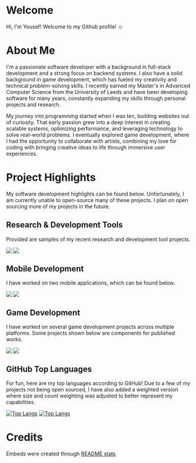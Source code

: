 # Welcome

Hi, I'm Yousef! Welcome to my Github profile! ☺️

# About Me

I'm a passionate software developer with a background in full-stack development and a strong focus on backend systems. I also have a solid background in game development, which has fueled my creativity and technical problem-solving skills. I recently earned my Master's in Advanced Computer Science from the University of Leeds and have been developing software for many years, constantly expanding my skills through personal projects and research.

My journey into programming started when I was ten, building websites out of curiosity. That early passion grew into a deep interest in creating scalable systems, optimizing performance, and leveraging technology to solve real-world problems. I eventually explored game development, where I had the opportunity to collaborate with artists, combining my love for coding with bringing creative ideas to life through immersive user experiences.


# Project Highlights

My software development highlights can be found below. Unfortunately, I am currently unable to open-source many of these projects. I plan on open sourcing more of my projects in the future.

## Research & Development Tools

Provided are samples of my recent research and development tool projects.

<a href="https://github.com/yousefalshaikh17/protein_mesh_simulated_annealing" target="_blank">
  <img align="left" src="https://github-readme-stats.vercel.app/api/pin/?username=yousefalshaikh17&repo=protein_mesh_simulated_annealing&theme=transparent&description_lines_count=2" />
</a>


<a href="https://github.com/yousefalshaikh17/lua-unit-testing-library" target="_blank">
  <img src="https://github-readme-stats.vercel.app/api/pin/?username=yousefalshaikh17&repo=lua-unit-testing-library&theme=transparent&description_lines_count=2" />
</a>

## Mobile Development

I have worked on two mobile applications, which can be found below.

<a href="https://github.com/yousefalshaikh17/object-detector-app-for-tourists" target="_blank">
  <img align="left" src="https://github-readme-stats.vercel.app/api/pin/?username=yousefalshaikh17&repo=object-detector-app-for-tourists&theme=transparent&description_lines_count=2&" />
</a>

<a href="https://github.com/yousefalshaikh17/plant-simulator-game-mobile" target="_blank">
  <img src="https://github-readme-stats.vercel.app/api/pin/?username=yousefalshaikh17&repo=plant-simulator-game-mobile&theme=transparent&description_lines_count=2&" />
</a>

## Game Development

I have worked on several game development projects across multiple platforms. Some projects shown below are components for published works.

<a href="https://github.com/yousefalshaikh17/3d-game-console-museum" target="_blank">
  <img align="left" src="https://github-readme-stats.vercel.app/api/pin/?username=yousefalshaikh17&repo=3d-game-console-museum&theme=transparent&description_lines_count=2&" />
</a>

<a href="https://github.com/yousefalshaikh17/x-marks-the-spot" target="_blank">
  <img src="https://github-readme-stats.vercel.app/api/pin/?username=yousefalshaikh17&repo=x-marks-the-spot&theme=transparent&description_lines_count=2&" />
</a>

## GitHub Top Languages

For fun, here are my top languages according to GitHub! Due to a few of my projects not being open sourced, I have also added a weighted version where size and count weighting was adjusted to better represent my capabilities.

[![Top Langs](https://github-readme-stats.vercel.app/api/top-langs/?username=yousefalshaikh17&layout=donut&theme=transparent&langs_count=30)](https://github.com/yousefalshaikh17?tab=repositories)
[![Top Langs](https://github-readme-stats.vercel.app/api/top-langs/?username=yousefalshaikh17&layout=donut&theme=transparent&size_weight=0.3&count_weight=0.7&langs_count=31&custom_title=Most%20Used%20Languages%20(Weighted))](https://github.com/yousefalshaikh17?tab=repositories)


# Credits
Embeds were created through [README stats](https://github.com/anuraghazra/github-readme-stats)
